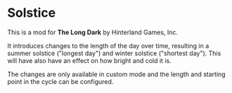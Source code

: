 # Solstice


This is a mod for **The Long Dark** by Hinterland Games, Inc.


It introduces changes to the length of the day over time, resulting in a summer solstice ("longest day") and winter solstice ("shortest day"). This will have also have an effect on how bright and cold it is.

The changes are only available in custom mode and the length and starting point in the cycle can be configured.